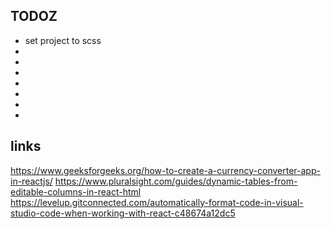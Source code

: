 ## TODOZ

- set project to scss
-
-
-
-
-
-
-

## links

https://www.geeksforgeeks.org/how-to-create-a-currency-converter-app-in-reactjs/
https://www.pluralsight.com/guides/dynamic-tables-from-editable-columns-in-react-html
https://levelup.gitconnected.com/automatically-format-code-in-visual-studio-code-when-working-with-react-c48674a12dc5

